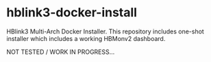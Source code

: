 # hblink3-docker-install
HBlink3 Multi-Arch Docker Installer. This repository includes one-shot installer which includes a working HBMonv2 dashboard.

NOT TESTED / WORK IN PROGRESS...
